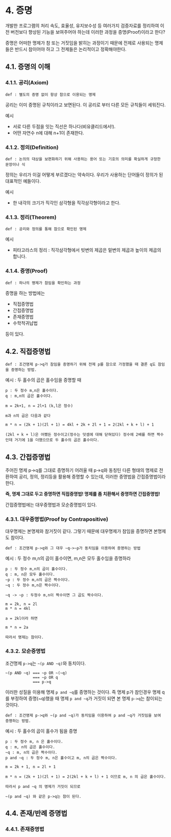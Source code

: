 
# 4. 증명
개발한 프로그램의 처리 속도, 효율성, 유지보수성 등 여러가지 검증자료를 정리하여 이전 버전보다 향상된 기능을 보여주어야 하는데 이러한 과정을 증명(Proof)이라고 한다?

증명은 어떠한 명제가 참 또는 거짓임을 밝히는 과정이기 때문에 전제로 사용되는 명제들은 반드시 참이어야 하고 그 전제들은 논리적이고 정확해야한다.

## 4.1. 증명의 이해 
### 4.1.1. 공리(Axiom)
```
def : 별도의 증명 없이 항상 참으로 이용되는 명제
```

공리는 이미 증명된 규칙이라고 보면된다. 이 공리로 부터 다른 모든 규칙들이 세워진다.

예시
- 서로 다른 두점을 잇는 직선은 하나다(비유클리드에서!).
- 어떤 자연수 n에 대해 n+1이 존재한다.

### 4.1.2. 정의(Definition)
```
def : 논의의 대상을 보편화하기 위해 사용하는 용어 또는 기호의 의미를 확실하게 규정한 문장이나 식
```

정의는 우리가 이걸 어떻게 부르겠다는 약속이다. 우리가 사용하는 단어들이 정의가 된 대표적인 예들이다.

예시
- 한 내각의 크기가 직각인 삼각형을 직각삼각형이라고 한다.


### 4.1.3. 정리(Theorem)
```
def : 공리와 정의를 통해 참으로 확인된 명제
```

예시
- 피타고라스의 정리 : 직각삼각형에서 빗변의 제곱은 밑변의 제곱과 높이의 제곱의 합니다.

### 4.1.4. 증명(Proof)
```
def : 하나의 명제가 참임을 확인하는 과정
```
증명을 하는 방법에는
- 직접증명법
- 간접증명법
- 존재증명법
- 수학적귀납법

등이 있다.

## 4.2. 직접증명법
```
def : 조건명제 p->q가 참임을 증명하기 위해 전제 p를 참으로 가정했을 때 결론 q도 참임을 증명하는 방법.
```

예시 : 두 홀수의 곱은 홀수임을 증명할 때
```
p : 두 정수 m,n은 홀수이다.
q : m,n의 곱은 홀수이다.

m = 2k+1, n = 2l+1 (k,l은 정수)

m과 n의 곱은 다음과 같다

m * n = (2k + 1)(2l + 1) = 4kl + 2k + 2l + 1 = 2(2kl + k + l) + 1

(2kl + k + l)은 어쨌든 정수이고(정수는 덧셈에 대해 닫혀있다) 정수에 2배를 하면 짝수인데 거기에 1을 더했으므로 두 홀수의 곱은 홀수이다.
```

## 4.3. 간접증명법
주어진 명제 p->q를 그대로 증명하기 어려울 때 p->q와 동칭틴 다른 형태의 명제로 전환하여 공리, 정의, 정리등을 활용해 증명할 수 있는데, 이러한 증명법을 간접증명법이라한다.

**즉, 명제 그대로 두고 증명하면 직접증명법! 명제를 좀 치환해서 증명하면 간접증명법!**

간접증명법에는 대우증명법과 모순증명법이 있다.

### 4.3.1. 대우증명법(Proof by Contrapositive)

대우명제는 본명제와 참거짓이 같다. 그렇기 때문에 대우명제가 참임을 증명하면 본명제도 참이다.
```
def : 조건명제 p->q와 그 대우 ~q->~p가 동치임을 이용하여 증명하는 방법
```
예시 : 두 정수 m,n의 곱이 홀수이면, m,n은 모두 홀수임을 증명하라
```
p : 두 정수 m,n의 곱이 홀수이다.
q : m, n은 모두 홀수이다.
~p : 두 정수 m,n의 곱은 짝수이다.
~q : 두 정수 m,n은 짝수이다.

~q -> ~p : 두정수 m,n이 짝수이면 그 곱도 짝수이다.

m = 2k, n = 2l
m * n = 4kl

a = 2kl이라 하면

m * n = 2a

따라서 명제는 참이다.
```

### 4.3.2. 모순증명법
조건명제 `p->q`는 `~(p AND ~q)`와 동치이다.
```
~(p AND ~q) === ~p OR ~(~q)
            === ~p OR q
            === p->q
```
이러한 성질을 이용해 명제 `p and ~q`를 증명하는 것이다. 즉 명제 p가 참인경우 명제 q를 부정하여 증명(~q)했을 때 명제 `p and ~q`가 거짓이 되면 본 명제 `p->q`는 참이되는 것이다.
```
def : 조건명제 p->q와 ~(p and ~q)가 동치임을 이용하여 p and ~q가 거짓임을 보여 증명하는 방법.
```
예시 : 두 홀수의 곱이 홀수가 됨을 증명

```
p : 두 정수 m, n 은 홀수이다.
q : m, n의 곱은 홀수이다.
~q : m, n의 곱은 짝수이다.
p and ~q : 두 정수 m, n은 홀수이고 m, n의 곱은 짝수이다.

m = 2k + 1, n = 2l + 1

m * n = (2k + 1)(2l + 1) = 2(2kl + k + l) + 1 이므로 m, n 의 곱은 홀수이다.

따라서 p and ~q 의 명제가 거짓이 되므로

~(p and ~q) 와 같은 p->q는 참이 된다.
```
## 4.4. 존재/반례 증명법

### 4.4.1. 존재증명법
